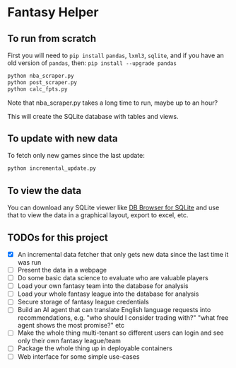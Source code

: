 # Fantasy Helper

## To run from scratch

First you will need to `pip install` `pandas`, `lxml3`, `sqlite`, and if you have an old version of `pandas`, then: `pip install --upgrade pandas`

```bash
python nba_scraper.py
python post_scraper.py
python calc_fpts.py
```

Note that nba_scraper.py takes a long time to run, maybe up to an hour?

This will create the SQLite database with tables and views.

## To update with new data

To fetch only new games since the last update:

```bash
python incremental_update.py
```

## To view the data

You can download any SQLite viewer like [DB Browser for SQLite](https://sqlitebrowser.org/dl/) and use that to view the data in a graphical layout, export to excel, etc.

## TODOs for this project

- [x] An incremental data fetcher that only gets new data since the last time it was run
- [ ] Present the data in a webpage
- [ ] Do some basic data science to evaluate who are valuable players
- [ ] Load your own fantasy team into the database for analysis
- [ ] Load your whole fantasy league into the database for analysis
- [ ] Secure storage of fantasy league credentials
- [ ] Build an AI agent that can translate English language requests into recommendations, e.g. "who should I consider trading with?" "what free agent shows the most promise?" etc
- [ ] Make the whole thing multi-tenant so different users can login and see only their own fantasy league/team
- [ ] Package the whole thing up in deployable containers
- [ ] Web interface for some simple use-cases
